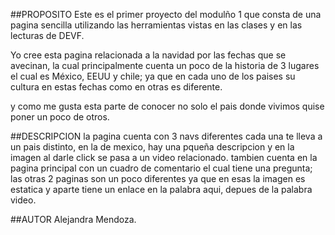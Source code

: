 ##PROPOSITO
Este es el primer proyecto del modulño 1 que consta de una pagina sencilla utilizando las herramientas vistas en las clases y en las lecturas de DEVF.

Yo cree esta pagina relacionada a la navidad por las fechas que se avecinan, la cual principalmente cuenta un poco de la historia de 3 lugares el cual es México, EEUU y chile; ya que en cada uno de los paises su cultura en estas fechas como en otras es diferente.

y como me gusta esta parte de conocer no solo el pais donde vivimos quise poner un poco de otros.

##DESCRIPCION
la pagina cuenta con 3 navs diferentes cada una te lleva a un pais distinto, en la de mexico, hay una pqueña descripcion y en la imagen al darle click se pasa a un video relacionado. tambien cuenta en la pagina principal con un cuadro de comentario el cual tiene una pregunta; las otras 2 paginas son un poco diferentes ya que en esas la imagen es estatica y aparte tiene un enlace en la palabra aqui, depues de la palabra video.

##AUTOR
Alejandra Mendoza.
